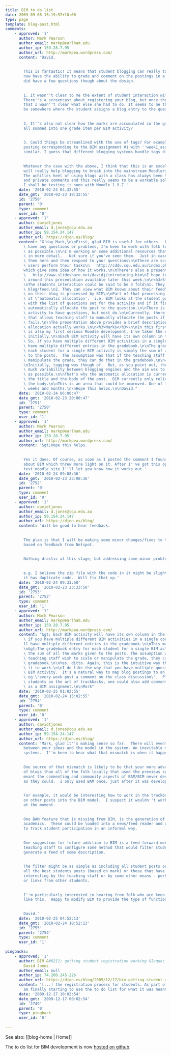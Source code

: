 ```yaml
---
title: BIM to do list
date: 2009-09-08 15:19:57+10:00
type: page
template: blog-post.html
comments:
    - approved: '1'
      author: Mark Pearson
      author_email: markp@earlham.edu
      author_ip: 159.28.7.95
      author_url: http://markpea.wordpress.com/
      content: 'David,
    
    
        This is fantastic! It means that student blogging can really take off since teachers
        now have the ability to grade and comment on the postings in a private way. I
        did have a few questions though about the design.
    
    
        1. It wasn''t clear to me the extent of student interaction with the BIM activity.
        There''s a screencast about registering your blog, but once the student has done
        that I wasn''t clear what else she had to do. It seems to me that there should
        be somewhere where the student assigns a blog entry to the question.
    
    
        2. It''s also not clear how the marks are accumulated in the gradebook. Are they
        all summed into one grade item per BIM activity?
    
    
        3. Could things be streamlined with the use of tags? For example, tag the blog
        posting corresponding to the BIM assignment #1 with ''week1_assignment''? Or something
        similar. I guess that different blogging systems handle tags differently.
    
    
        Whatever the case with the above, I think that this is an excellent Activity and
        will really help blogging to break into the mainstream Moodlers consciousness.
        The achilles heel of using blogs with a class has always been the issue of marking
        and private comments and this really seems to be a workable solution. Well done!
        I shall be testing it soon with Moodle 1.9.7.'
      date: '2010-02-24 04:32:55'
      date_gmt: '2010-02-23 18:32:55'
      id: '2750'
      parent: '0'
      type: comment
      user_id: '0'
    - approved: '1'
      author: davidtjones
      author_email: d.jones@cqu.edu.au
      author_ip: 59.154.24.147
      author_url: https://djon.es/blog/
      content: "G'day Mark,\n\nFirst, glad BIM is useful for others.  Let me know if you\
        \ have any questions or problems, I'm keen to work with folk to make BIM as useful\
        \ as possible.\n\nI'm working on some additional resources that will explain BIM\
        \ in more detail.   Not sure if you've seen them.  Just in case, will point to\
        \ them here and then respond to your questions\n\nThere are screencasts to help\
        \ users perform their tasks\n   http://cddu.cqu.edu.au/index.php/BIM_User_Resources\n\
        which give some idea of how it works.\n\nThere's also a presentation (set of slides)\n\
        \   http://www.slideshare.net/davidj/introducing-bim\nI hope to be making an audio/screencast\
        \ around this presentation available later this week.\n\n<h3>Student interaction</h3>\n\
        \nThe students interaction could be said to be 3 fold\n1. They register their\
        \ blog/feed.\n2. They can view what BIM knows about their feed\n3. What they write\
        \ on their blog is processed by BIM\n\nPart of that processing is BIM's attempt\
        \ at \"automatic allocation'.  i.e. BIM looks at the student post, compares it\
        \ with the list of questions set for the activity and if it finds a match it will\
        \ automatically allocate the post to the question.\n\nThere is no need for a BIM\
        \ activity to have questions, but most do.\n\nCurrently, there's also an interface\
        \ that allows teaching staff to manually allocate the posts if the automatic allocation\
        \ fails.\n\nThe presentation above provides a brief description of how the automatic\
        \ allocation actually works.\n\n<h3>Marks</h3>\n\nIn this first version, which\
        \ is also my first serious Moodle development, I've taken the easy route, at least\
        \ initially.\n\nEach BIM activity will have its own column in the gradebook. \
        \ So, if you have multiple different BIM activities in a single course, you'll\
        \ have multiple different entries in the gradebook.\n\nThe gradebook entry for\
        \ each student for a single BIM activity is simply the sum of all the marks given\
        \ to the posts.  The assumption was that if the teaching staff wish to scale or\
        \ manipulate the grade, they can do that in the gradebook.\n\n<h3>Tags and streamlining</h3>\n\
        \nInitially, tagging was though of.  But, as you point out, there's a bit too\
        \ much variability between blogging engines and the aim was to support as many\
        \ as possible.\n\nThat's why the automatic allocation is currently only done on\
        \ the title and the body of the post.  BIM currently only relies minimally on\
        \ the body.\n\nThis is an area that could be improved. One of the tasks over coming\
        \ weeks and months.\n\nHope this helps.\n\nDavid."
      date: '2010-02-24 06:00:47'
      date_gmt: '2010-02-23 20:00:47'
      id: '2751'
      parent: '2750'
      type: comment
      user_id: '1'
    - approved: '1'
      author: Mark Pearson
      author_email: markp@earlham.edu
      author_ip: 159.28.7.95
      author_url: http://markpea.wordpress.com/
      content: '&gt;Hope this helps.
    
    
        Yes it does. Of course, as soon as I posted the comment I found your other posts
        about BIM which threw more light on it. After I''ve got this operational on a
        test moodle site I''ll let you know how it works out.'
      date: '2010-02-24 09:08:36'
      date_gmt: '2010-02-23 23:08:36'
      id: '2752'
      parent: '0'
      type: comment
      user_id: '0'
    - approved: '1'
      author: davidtjones
      author_email: d.jones@cqu.edu.au
      author_ip: 59.154.24.147
      author_url: https://djon.es/blog/
      content: 'Will be good to hear feedback.
    
    
        The plan is that I will be making some minor changes/fixes to the BIM code today
        based on feedback from Netspot.
    
    
        Nothing drastic at this stage, but addressing some minor problems.
    
    
        e.g. I believe the zip file with the code in it might be slightly badly "zipped".  i.e.
        it has duplicate code.  Will fix that up.'
      date: '2010-02-24 09:33:50'
      date_gmt: '2010-02-23 23:33:50'
      id: '2753'
      parent: '2752'
      type: comment
      user_id: '1'
    - approved: '1'
      author: Mark Pearson
      author_email: markp@earlham.edu
      author_ip: 159.28.7.95
      author_url: http://markpea.wordpress.com/
      content: "&gt; Each BIM activity will have its own column in the gradebook. So,\
        \ if you have multiple different BIM activities in a single course, you\u2019\
        ll have multiple different entries in the gradebook.\n\nThis makes a lot of sense.\n\
        \n&gt;The gradebook entry for each student for a single BIM activity is simply\
        \ the sum of all the marks given to the posts. The assumption was that if the\
        \ teaching staff wish to scale or manipulate the grade, they can do that in the\
        \ gradebook.\n\nYes, ditto. Again, this is the intuitive way that one would expect\
        \ it to work.\n\nI do like the way that you have multiple questions within a singular\
        \ BIM Activity.  It's a natural way to map blog postings to an longer term assignment,\
        \ eg \"every week post a comment on the class discussion\".  Plus, having tutored\
        \ students on the art of trackbacks, one could also add commenting on other posts\
        \ as a BIM assignment.\n\nMark"
      date: '2010-02-25 01:02:55'
      date_gmt: '2010-02-24 15:02:55'
      id: '2754'
      parent: '0'
      type: comment
      user_id: '0'
    - approved: '1'
      author: davidtjones
      author_email: d.jones@cqu.edu.au
      author_ip: 59.154.24.147
      author_url: https://djon.es/blog/
      content: 'Mark, glad it''s making sense so far.  There will eventually be some mismatches
        between your ideas and the model in the system. An inevitable mismatch with most
        systems.  I''m keen to hear what that mismatch is when it happens.
    
    
        One source of that mismatch is likely to be that your more advanced with the use
        of blogs than all of the folk locally that used the previous systems (BAM).  Which
        meant the commenting and community aspects of BAM/BIM never developed as much
        as they could.  I only used BAM once, just after it was developed.
    
    
        For example, it would be interesting how to work in the trackbacks and comments
        on other posts into the BIM model.  I suspect it wouldn''t work straight forwardly
        at the moment.
    
    
        One BAM feature that is missing from BIM, is the generation of OPML files for
        academics.  These could be loaded into a news/feed reader and allow the staff
        to track student participation in an informal way.
    
    
        One suggestion for future addition to BIM is a feed forward mechanism. i.e. allow
        teaching staff to configure some method that would filter student posts and then
        generate a feed of some description.
    
    
        The filter might be as simple as including all student posts or it might include
        all the best students posts (based on mark) or those that have been tagged as
        interesting by the teaching staff or by some other means - perhaps number of trackbacks
        or links from other students.
    
    
        I''m particularly interested in hearing from folk who are keen to push the boundaries
        like this.  Happy to modify BIM to provide the type of functionality they''d like.
    
    
        David.'
      date: '2010-02-25 04:52:13'
      date_gmt: '2010-02-24 18:52:13'
      id: '2755'
      parent: '2754'
      type: comment
      user_id: '1'
    
pingbacks:
    - approved: '1'
      author: BIM &#8211; getting student registration working &laquo; The Weblog of (a)
        David Jones
      author_email: null
      author_ip: 74.200.245.226
      author_url: https://djon.es/blog/2009/12/17/bim-getting-student-registration-working/
      content: '[...] the registration process for students. As part of this process I
        am finally starting to use the to do list for what it was meant to be used [...]'
      date: '2009-12-17 10:02:54'
      date_gmt: '2009-12-17 00:02:54'
      id: '2749'
      parent: '0'
      type: pingback
      user_id: '0'
    
---
```


See also: [[blog-home | Home]]

The to do list for BIM development is now [hosted on github](http://github.com/djplaner/BIM/issues).